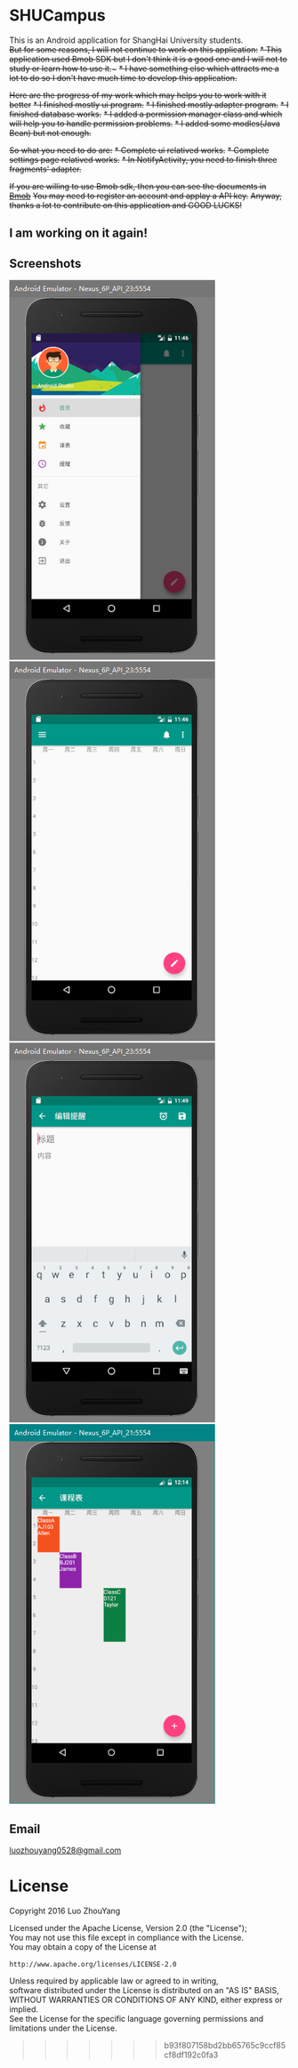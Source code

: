 
# SHUCampus  
This is an Android application for ShangHai University students.  
~~But for some reasons, I will not continue to work on this application:~~
~~* This application used Bmob SDK but I don't think it is a good one and I will not to study or learn how to use it.~~~
~~* I have something else which attracts me a lot to do so I don't have much time to develop this application.~~

~~Here are the progress of my work which may helps you to work with it better~~
~~* I finished mostly ui program.~~
~~* I finished mostly adapter program.~~
~~* I finished database works.~~
~~* I added a permission manager class and which will help you to handle permission problems.~~
~~* I added some modles(Java Bean) but not enough.~~

~~So what you need to do are:~~
~~* Complete ui relatived works.~~
~~* Complete settings page relatived works.~~
~~* In NotifyActivity, you need to finish three fragments' adapter.~~

~~If you are willing to use Bmob sdk, then you can see the documents in [Bmob](http://www.bmob.cn/)~~
~~You may need to register an account and applay a API key.~~
~~Anyway, thanks a lot to contribute on this application and GOOD LUCKS!~~

## I am working on it again!

## Screenshots  
![one](https://github.com/StupidL/SHUCampus/blob/master/art/shu1.PNG)  
![two](https://github.com/StupidL/SHUCampus/blob/master/art/shu2.PNG)  
![three](https://github.com/StupidL/SHUCampus/blob/master/art/shu3.PNG)
![four](https://github.com/StupidL/SHUCampus/blob/master/art/shu4.png)


## Email  
luozhouyang0528@gmail.com  

# License  

Copyright 2016 Luo ZhouYang  

Licensed under the Apache License, Version 2.0 (the "License");  
You may not use this file except in compliance with the License.  
You may obtain a copy of the License at   
  
    http://www.apache.org/licenses/LICENSE-2.0  
  
Unless required by applicable law or agreed to in writing,  
software distributed under the License is distributed on an "AS IS" BASIS,  
WITHOUT WARRANTIES OR CONDITIONS OF ANY KIND, either express or implied.  
See the License for the specific language governing permissions and limitations under the License.  
>>>>>>> b93f807158bd2bb65765c9ccf85cf8df192c0fa3
